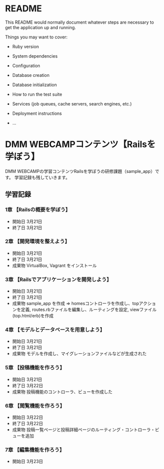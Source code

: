 # README

This README would normally document whatever steps are necessary to get the
application up and running.

Things you may want to cover:

* Ruby version

* System dependencies

* Configuration

* Database creation

* Database initialization

* How to run the test suite

* Services (job queues, cache servers, search engines, etc.)

* Deployment instructions

* ...

# DMM WEBCAMPコンテンツ【Railsを学ぼう】
DMM WEBCAMPの学習コンテンツRailsを学ぼうの研修課題（sample_app）です。
学習記録も残していきます。

## 学習記録
### 1章 【Railsの概要を学ぼう】
- 開始日 3月21日
- 終了日 3月21日

### 2章 【開発環境を整えよう】
- 開始日 3月21日
- 終了日 3月21日
- 成果物 VirtualBox, Vagrant をインストール

### 3章 【Railsでアプリケーションを開発しよう】
- 開始日 3月21日
- 終了日 3月21日
- 成果物 sample_app を作成
⇒ homesコントローラを作成し、topアクションを定義, routes.rbファイルを編集し、ルーティングを設定, viewファイル(top.html/erb)を作成

### 4章 【モデルとデータベースを用意しよう】
- 開始日 3月21日
- 終了日 3月21日
- 成果物 モデルを作成し、マイグレーションファイルなどが生成された

### 5章 【投稿機能を作ろう】
- 開始日 3月21日
- 終了日 3月22日
- 成果物 投稿機能のコントローラ、ビューを作成した

### 6章 【閲覧機能を作ろう】
- 開始日 3月22日
- 終了日 3月22日
- 成果物 投稿一覧ページと投稿詳細ページのルーティング・コントローラ・ビューを追加

### 7章 【編集機能を作ろう】
- 開始日 3月23日
